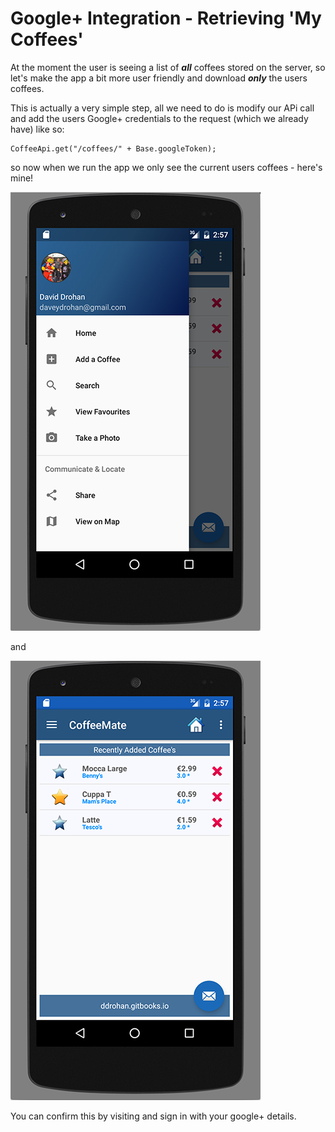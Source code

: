 # Google+ Integration - Retrieving 'My Coffees'


At the moment the user is seeing a list of **_all_** coffees stored on the server, so let's make the app a bit more user friendly and download **_only_** the users coffees.

This is actually a very simple step, all we need to do is modify our APi call and add the users Google+ credentials to the request (which we already have) like so:

```
CoffeeApi.get("/coffees/" + Base.googleToken);
```

so now when we run the app we only see the current users coffees - here's mine!


![](/session06/lab/img/lab0609.png)

and

![](/session06/lab/img/lab0610.png)

You can confirm this by visiting [](http://coffeemateweb.herokuapp.com) and sign in with your google+ details.
